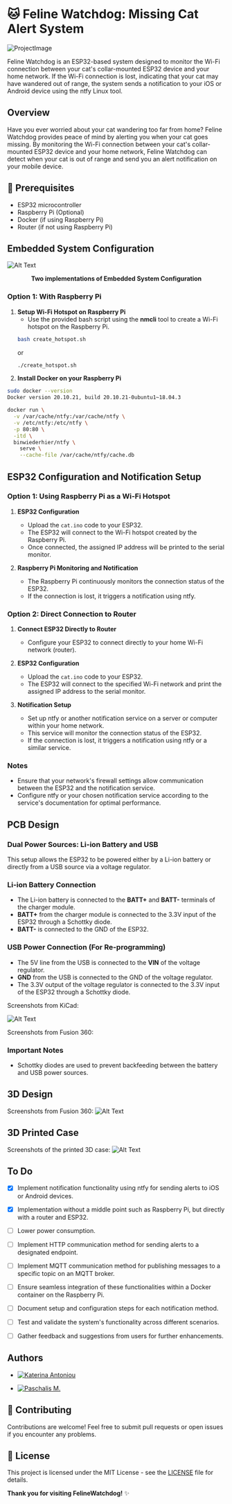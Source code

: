 # 🐱 Feline Watchdog: Missing Cat Alert System
![ProjectImage](Images/ProjectImage.png)

Feline Watchdog is an ESP32-based system designed to monitor the Wi-Fi connection between your cat's collar-mounted ESP32 device and your home network. If the Wi-Fi connection is lost, indicating that your cat may have wandered out of range, the system sends a notification to your iOS or Android device using the ntfy Linux tool.

## Overview

Have you ever worried about your cat wandering too far from home? Feline Watchdog provides peace of mind by alerting you when your cat goes missing. By monitoring the Wi-Fi connection between your cat's collar-mounted ESP32 device and your home network, Feline Watchdog can detect when your cat is out of range and send you an alert notification on your mobile device.

## 🔧 Prerequisites

- ESP32 microcontroller
- Raspberry Pi (Optional)
- Docker (if using Raspberry Pi)
- Router (if not using Raspberry Pi)

## Embedded System Configuration

![Alt Text](Images/script.png)

<p align="center">
  <b>Two implementations of Embedded System Configuration</b>
</p>

### Option 1: With Raspberry Pi

1. **Setup Wi-Fi Hotspot on Raspberry Pi**
   - Use the provided bash script using the **nmcli** tool to create a Wi-Fi hotspot on the Raspberry Pi. 
    ```bash
    bash create_hotspot.sh
    ```
    or
    ```bash
    ./create_hotspot.sh
    ```
  2. **Install Docker on your Raspberry Pi**
  ```bash
  sudo docker --version
  Docker version 20.10.21, build 20.10.21-0ubuntu1~18.04.3
  ```
  ```bash
  docker run \
    -v /var/cache/ntfy:/var/cache/ntfy \
    -v /etc/ntfy:/etc/ntfy \
    -p 80:80 \
    -itd \
    binwiederhier/ntfy \
      serve \
      --cache-file /var/cache/ntfy/cache.db
  ```
## ESP32 Configuration and Notification Setup

### Option 1: Using Raspberry Pi as a Wi-Fi Hotspot

1. **ESP32 Configuration**
   - Upload the `cat.ino` code to your ESP32.
   - The ESP32 will connect to the Wi-Fi hotspot created by the Raspberry Pi.
   - Once connected, the assigned IP address will be printed to the serial monitor.

2. **Raspberry Pi Monitoring and Notification**
   - The Raspberry Pi continuously monitors the connection status of the ESP32.
   - If the connection is lost, it triggers a notification using ntfy.

### Option 2: Direct Connection to Router

1. **Connect ESP32 Directly to Router**
   - Configure your ESP32 to connect directly to your home Wi-Fi network (router).

2. **ESP32 Configuration**
   - Upload the `cat.ino` code to your ESP32.
   - The ESP32 will connect to the specified Wi-Fi network and print the assigned IP address to the serial monitor.

3. **Notification Setup**
   - Set up ntfy or another notification service on a server or computer within your home network.
   - This service will monitor the connection status of the ESP32.
   - If the connection is lost, it triggers a notification using ntfy or a similar service.

### Notes
- Ensure that your network's firewall settings allow communication between the ESP32 and the notification service.
- Configure ntfy or your chosen notification service according to the service's documentation for optimal performance.


## PCB Design


  ### Dual Power Sources: Li-ion Battery and USB

  This setup allows the ESP32 to be powered either by a Li-ion battery or directly from a USB source via a voltage regulator.

  ### Li-ion Battery Connection
  - The Li-ion battery is connected to the **BATT+** and **BATT-** terminals of the charger module.
  - **BATT+** from the charger module is connected to the 3.3V input of the ESP32 through a Schottky diode.
  - **BATT-** is connected to the GND of the ESP32.

  ### USB Power Connection (For Re-programming)
  - The 5V line from the USB is connected to the **VIN** of the voltage regulator.
  - **GND** from the USB is connected to the GND of the voltage regulator.
  - The 3.3V output of the voltage regulator is connected to the 3.3V input of the ESP32 through a Schottky diode.

  

  Screenshots from KiCad:

  ![Alt Text](Images/FelineWatchdog.png)

  Screenshots from Fusion 360:


  ### Important Notes
  - Schottky diodes are used to prevent backfeeding between the battery and USB power sources.

  ## 3D Design

  Screenshots from Fusion 360:
  ![Alt Text](Images/3dDesign.png)


  ## 3D Printed Case

  Screenshots of the printed 3D case:
  ![Alt Text](Images/3dCase.png)


  ## To Do

  - [x] Implement notification functionality using ntfy for sending alerts to iOS or Android devices.
  - [x] Implementation without a middle point such as Raspberry Pi, but directly with a router and ESP32.
  - [ ] Lower power consumption.
  - [ ] Implement HTTP communication method for sending alerts to a designated endpoint.
  - [ ] Implement MQTT communication method for publishing messages to a specific topic on an MQTT broker.
  - [ ] Ensure seamless integration of these functionalities within a Docker container on the Raspberry Pi.
  - [ ] Document setup and configuration steps for each notification method.
  - [ ] Test and validate the system's functionality across different scenarios.
  - [ ] Gather feedback and suggestions from users for further enhancements.


  ## Authors

  - [![Katerina Antoniou](https://img.shields.io/badge/GitHub-Katerina_Antoniou-purple?style=flat&logo=github)](https://github.com/k-antoniou)


  - [![Paschalis M.](https://img.shields.io/badge/GitHub-Paschalis_M.-blue?style=flat&logo=github)](https://github.com/Paschalis)


  ## 🤝 Contributing

  Contributions are welcome! Feel free to submit pull requests or open issues if you encounter any problems.

  ## 📜 License

  This project is licensed under the MIT License - see the [LICENSE](LICENSE) file for details.

**Thank you for visiting FelineWatchdog!** ✨

